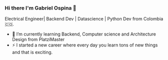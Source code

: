 ### Hi there I'm Gabriel Ospina 👋

Electrical Engineer| Backend Dev | Datascience | Python Dev from Colombia :colombia:.
- 🌱 I’m currently learning Backend, Computer science and Architecture Design from PlatziMaster
- ⚡ I started a new career where every day you learn tons of new things and that is exciting.


<!--
**Gabospa/Gabospa** is a ✨ _special_ ✨ repository because its `README.md` (this file) appears on your GitHub profile.

Here are some ideas to get you started:

- 🔭 I’m currently working on ...
- 🌱 I’m currently learning ...
- 👯 I’m looking to collaborate on ...
- 🤔 I’m looking for help with ...
- 💬 Ask me about ...
- 📫 How to reach me: ...
- 😄 Pronouns: ...
- ⚡ Fun fact: ...
-->
